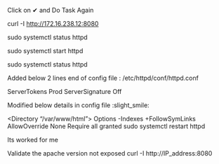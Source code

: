 Click on ✔ and Do Task Again

curl -I http://172.16.238.12:8080

sudo systemctl status httpd

sudo systemctl start httpd

sudo systemctl status httpd

Added below 2 lines end of config file : /etc/httpd/conf/httpd.conf

ServerTokens Prod
ServerSignature Off

Modified below details in config file :slight_smile:

<Directory “/var/www/html”>
Options -Indexes +FollowSymLinks
AllowOverride None
Require all granted
sudo systemctl restart httpd

Its worked for me

Validate the apache version not exposed
curl -I http://IP_address:8080
